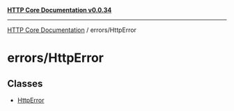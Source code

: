 [**HTTP Core Documentation v0.0.34**](../../README.md)

***

[HTTP Core Documentation](../../modules.md) / errors/HttpError

# errors/HttpError

## Classes

- [HttpError](classes/HttpError.md)
